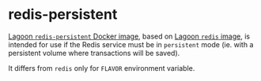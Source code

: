 # redis-persistent

[Lagoon `redis-persistent` Docker image](https://github.com/amazeeio/lagoon/blob/master/images/redis-persistent/Dockerfile), based on [Lagoon `redis` image](redis.md), is intended for use if the Redis service must be in `persistent` mode \(ie. with a persistent volume where transactions will be saved\).

It differs from `redis` only for `FLAVOR` environment variable.

